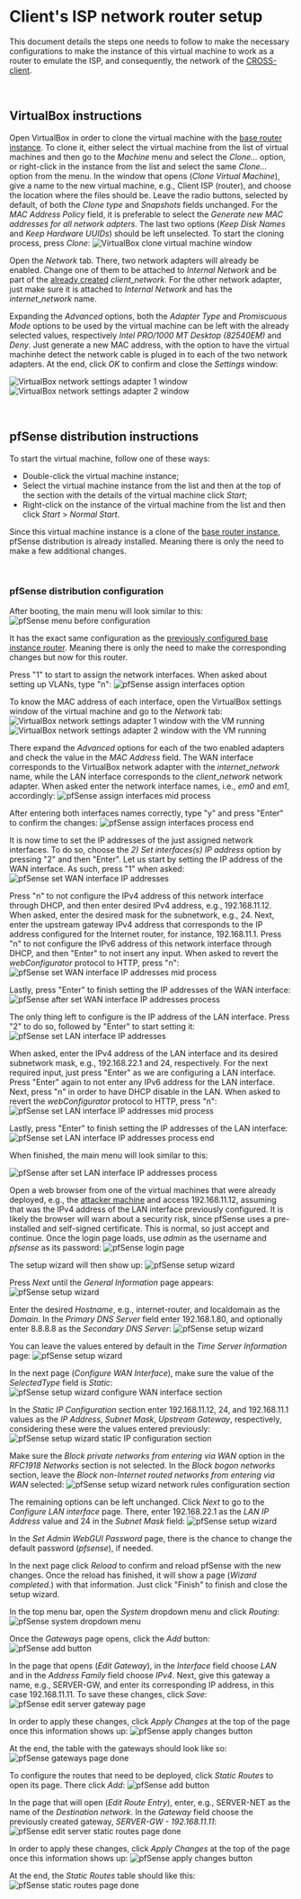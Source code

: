 # Client's ISP network router setup

This document details the steps one needs to follow to make the necessary configurations to make the instance of this virtual machine to work as a router to emulate the ISP, and consequently, the network of the [CROSS-client](../../CROSS_client/CROSS_client_mobile_application "CROSS-client folder").

<br>

## VirtualBox instructions

Open VirtualBox in order to clone the virtual machine with the [base router instance](../base_router "pfSense base instance setup instrcutions").
To clone it, either select the virtual machine from the list of virtual machines and then go to the _Machine_ menu and select the _Clone..._ option, or right-click in the instance from the list and select the same _Clone..._ option from the menu.
In the window that opens (_Clone Virtual Machine_), give a name to the new virtual machine, e.g., Client ISP (router), and choose the location where the files should be.
Leave the radio buttons, selected by default, of both the _Clone type_ and _Snapshots_ fields unchanged.
For the _MAC Address Policy_ field, it is preferable to select the _Generate new MAC addresses for all network adpters_.
The last two options (_Keep Disk Names_ and _Keep Hardware UUIDs_) should be left unselected.
To start the cloning process, press _Clone_:
![VirtualBox clone virtual machine window][virtualbox_clone_virtual_machine_window]

Open the _Network_ tab.
There, two network adapters will already be enabled.
Change one of them to be attached to _Internal Network_ and be part of the [already created](../../attacker_VM/##virtual-machine-settings-configuration) _client_\__network_.
For the other network adapter, just make sure it is attached to _Internal Network_ and has the _internet_\__network_ name.

Expanding the _Advanced_ options, both the _Adapter Type_ and _Promiscuous Mode_ options to be used by the virtual machine can be left with the already selected values, respectively _Intel PRO/1000 MT Desktop (82540EM)_ and _Deny_.
Just generate a new MAC address, with the option to have the virtual machinhe detect the network cable is pluged in to each of the two network adapters.
At the end, click _OK_ to confirm and close the _Settings_ window:

![VirtualBox network settings adapter 1 window][virtualbox_network_settings_window_adapter_1]
![VirtualBox network settings adapter 2 window][virtualbox_network_settings_window_adapter_2]

<br>

## pfSense distribution instructions

To start the virtual machine, follow one of these ways:

- Double-click the virtual machine instance;
- Select the virtual machine instance from the list and then at the top of the section with the details of the virtual machine click _Start_;
- Right-click on the instance of the virtual machine from the list and then click _Start_ > _Normal Start_.

Since this virtual machine instance is a clone of the [base router instance](../base_router "pfSense base instance setup instrcutions"), pfSense distribution is already installed.
Meaning there is only the need to make a few additional changes.

<br>

### pfSense distribution configuration

After booting, the main menu will look similar to this:
![pfSense menu before configuration][pfsense_menu_before_configuration]

It has the exact same configuration as the [previously configured base instance router](../base_router/###pfSense-distribution-configuration "Base pfSense router instance configuration").
Meaning there is only the need to make the corresponding changes but now for this router.

Press "1" to start to assign the network interfaces.
When asked about setting up VLANs, type "n":
![pfSense assign interfaces option][pfsense_menu_assign_interfaces_option]

To know the MAC address of each interface, open the VirtualBox settings window of the virtual machine and go to the _Network_ tab:
![VirtualBox network settings adapter 1 window with the VM running][virtualbox_network_settings_window_adapter_1_with_vm_running]
![VirtualBox network settings adapter 2 window with the VM running][virtualbox_network_settings_window_adapter_2_with_vm_running]

There expand the _Advanced_ options for each of the two enabled adapters and check the value in the _MAC Address_ field.
The WAN interface corresponds to the VirtualBox network adapter with the _internet_\__network_ name, while the LAN interface corresponds to the _client_\__network_ network adapter.
When asked enter the network interface names, i.e., _em0_ and _em1_, accordingly:
![pfSense assign interfaces mid process][pfsense_menu_assign_interfaces_option_mid_process]

After entering both interfaces names correctly, type "y" and press "Enter" to confirm the changes:
![pfSense assign interfaces process end][pfsense_menu_assign_interfaces_option_process_done]

It is now time to set the IP addresses of the just assigned network interfaces.
To do so, choose the _2) Set interfaces(s) IP address_ option by pressing "2" and then "Enter".
Let us start by setting the IP address of the WAN interface.
As such, press "1" when asked:
![pfSense set WAN interface IP addresses][pfsense_set_interfaces_ip_address_menu_option_wan]

Press "n" to not configure the IPv4 address of this network interface through DHCP, and then enter desired IPv4 address, e.g., 192.168.11.12.
When asked, enter the desired mask for the subnetwork, e.g., 24.
Next, enter the upstream gateway IPv4 address that corresponds to the IP address configured for the Internet router, for instance, 192.168.11.1.
Press "n" to not configure the IPv6 address of this network interface through DHCP, and then "Enter" to not insert any input.
When asked to revert the _webConfigurator_ protocol to HTTP, press "n":
![pfSense set WAN interface IP addresses mid process][pfsense_set_interfaces_ip_address_menu_option_wan_mid_process]

Lastly, press "Enter" to finish setting the IP addresses of the WAN interface:
![pfSense after set WAN interface IP addresses process][pfsense_set_interfaces_ip_address_menu_option_wan_done]

The only thing left to configure is the IP address of the LAN interface.
Press "2" to do so, followed by "Enter" to start setting it:
![pfSense set LAN interface IP addresses][pfsense_set_interfaces_ip_address_menu_option_lan]

When asked, enter the IPv4 address of the LAN interface and its desired subnetwork mask, e.g., 192.168.22.1 and 24, respectively.
For the next required input, just press "Enter" as we are configuring a LAN interface.
Press "Enter" again to not enter any IPv6 address for the LAN interface.
Next, press "n" in order to have DHCP disable in the LAN.
When asked to revert the _webConfigurator_ protocol to HTTP, press "n":
![pfSense set LAN interface IP addresses mid process][pfsense_set_interfaces_ip_address_menu_option_lan_mid_process]

Lastly, press "Enter" to finish setting the IP addresses of the LAN interface:
![pfSense set LAN interface IP addresses process end][pfsense_set_interfaces_ip_address_menu_option_lan_done]

When finished, the main menu will look similar to this:

![pfSense after set LAN interface IP addresses process][pfsense_set_interfaces_ip_address_menu_option_lan_after_process]

Open a web browser from one of the virtual machines that were already deployed, e.g., the [attacker machine](../../attacker_VM "Attacker machine folder") and access 192.168.11.12, assuming that was the IPv4 address of the LAN interface previously configured.
It is likely the browser will warn about a security risk, since pfSense uses a pre-installed and self-signed certificate.
This is normal, so just accept and continue.
Once the login page loads, use _admin_ as the username and _pfsense_ as its password:
![pfSense login page][pfsense_login_page]

The setup wizard will then show up:
![pfSense setup wizard][pfsense_setup_wizard]

Press _Next_ until the _General Information_ page appears:
![pfSense setup wizard][pfsense_setup_wizard_2]

Enter the desired _Hostname_, e.g., internet-router, and localdomain as the _Domain_.
In the _Primary DNS Server_ field enter 192.168.1.80, and optionally enter 8.8.8.8 as the _Secondary DNS Server_:
![pfSense setup wizard][pfsense_setup_wizard_3]

You can leave the values entered by default in the _Time Server Information_ page:
![pfSense setup wizard][pfsense_setup_wizard_4]

In the next page (_Configure WAN Interface_), make sure the value of the _SelectedType_ field is _Static_:
![pfSense setup wizard configure WAN interface section][pfsense_setup_wizard_5_configure_wan_interface_section]

In the _Static IP Configuration_ section enter 192.168.11.12, 24, and 192.168.11.1 values as the _IP Address_, _Subnet Mask_, _Upstream Gateway_, respectively, considering these were the values entered previously:
![pfSense setup wizard static IP configuration section][pfsense_setup_wizard_5_static_ip_configuration_section]

Make sure the _Block private networks from entering via WAN_ option in the _RFC1918 Networks_ section is not selected.
In the _Block bogon networks_ section, leave the _Block non-Internet routed networks from entering via WAN_ selected:
![pfSense setup wizard network rules configuration section][pfsense_setup_wizard_5_network_rules_configuration_section]

The remaining options can be left unchanged.
Click _Next_ to go to the _Configure LAN interface_ page.
There, enter 192.168.22.1 as the _LAN IP Address_ value and 24 in the _Subnet Mask_ field:
![pfSense setup wizard][pfsense_setup_wizard_6]

In the _Set Admin WebGUI Password_ page, there is the chance to change the default password (_pfsense_), if needed.

In the next page click _Reload_ to confirm and reload pfSense with the new changes.
Once the reload has finished, it will show a page (_Wizard completed._) with that information.
Just click "Finish" to finish and close the setup wizard.

In the top menu bar, open the _System_ dropdown menu and click _Routing_:
![pfSense system dropdown menu][pfsense_system_dropdown_menu]

Once the _Gateways_ page opens, click the _Add_ button:
![pfSense add button][pfsense_add_button]

In the page that opens (_Edit Gateway_), in the _Interface_ field choose _LAN_ and in the _Address Family_ field choose _IPv4_.
Next, give this gateway a name, e.g., SERVER-GW, and enter its corresponding IP address, in this case 192.168.11.11.
To save these changes, click _Save_:
![pfSense edit server gateway page][pfsense_edit_server_gateway_page]

In order to apply these changes, click _Apply Changes_ at the top of the page once this information shows up:
![pfSense apply changes button][pfsense_gateways_page_apply_changes_button]

At the end, the table with the gateways should look like so:
![pfSense gateways page done][pfsense_gateways_page_done]

To configure the routes that need to be deployed, click _Static Routes_ to open its page.
There click _Add_:
![pfSense add button][pfsense_add_button]

In the page that will open (_Edit Route Entry_), enter, e.g., SERVER-NET as the name of the _Destination network_.
In the _Gateway_ field choose the previously created gateway, _SERVER-GW - 192.168.11.11_:
![pfSense edit server static routes page done][pfsense_edit_server_static_routes_page]

In order to apply these changes, click _Apply Changes_ at the top of the page once this information shows up:
![pfSense apply changes button][pfsense_gateways_page_apply_changes_button]

At the end, the _Static Routes_ table should like this:
![pfSense static routes page done][pfsense_static_routes_page_done]

<!-- ############################################## -->

<!-- Images declarations (reference style) - start" -->

[virtualbox_clone_virtual_machine_window]: ./screenshots/VirtualBox_clone_virtual_machine_window.png "VirtualBox clone virtual machine window"
[virtualbox_network_settings_window_adapter_1]: ./screenshots/VirtualBox_network_settings_window_adapter_1.png "VirtualBox network settings adapter 1 window"
[virtualbox_network_settings_window_adapter_2]: ./screenshots/VirtualBox_network_settings_window_adapter_2.png "VirtualBox network settings adapter 2 window"
[pfsense_menu_before_configuration]: ./screenshots/pfSense_menu_before_configuration.png "pfSense menu before configuration"
[pfsense_menu_assign_interfaces_option]: ./screenshots/pfSense_menu_assign_interfaces_option.png "pfSense assign interfaces menu"
[virtualbox_network_settings_window_adapter_1_with_vm_running]: ./screenshots/VirtualBox_network_settings_window_adapter_1_with_VM_running.png "VirtualBox network settings adapter 1 window with the VM running"
[virtualbox_network_settings_window_adapter_2_with_vm_running]: ./screenshots/VirtualBox_network_settings_window_adapter_2_with_VM_running.png "VirtualBox network settings adapter 2 window with the VM running"
[pfsense_menu_assign_interfaces_option_mid_process]: ./screenshots/pfSense_menu_assign_interfaces_option_mid_process.png "pfSense assign interfaces mid process"
[pfsense_menu_assign_interfaces_option_process_done]: ./screenshots/pfSense_menu_assign_interfaces_option_process_done.png "pfSense assign interfaces process end"
[pfsense_set_interfaces_ip_address_menu_option_wan]: ./screenshots/pfSense_set_interfaces_IP_address_menu_option_WAN.png "pfSense set WAN interface IP addresses"
[pfsense_set_interfaces_ip_address_menu_option_wan_mid_process]: ./screenshots/pfSense_set_interfaces_IP_address_menu_option_WAN_mid_process.png "pfSense set WAN interface IP addresses mid process"
[pfsense_set_interfaces_ip_address_option_wan_last_part]: ./screenshots/pfSense_set_interfaces_IP_address_option_WAN_last_part.png "pfSense set WAN interface IP addresses process end"
[pfsense_set_interfaces_ip_address_menu_option_wan_done]: ./screenshots/pfSense_set_interfaces_IP_address_menu_option_WAN_done.png "pfSense after set WAN interface IP addresses process"
[pfsense_set_interfaces_ip_address_menu_option_lan]: ./screenshots/pfSense_set_interfaces_IP_address_menu_option_LAN.png "pfSense set LAN interface IP addresses"
[pfsense_set_interfaces_ip_address_menu_option_lan_mid_process]: ./screenshots/pfSense_set_interfaces_IP_address_menu_option_LAN_mid_process.png "pfSense set LAN interface IP addresses mid process"
[pfsense_set_interfaces_ip_address_menu_option_lan_done]: ./screenshots/pfSense_set_interfaces_IP_address_menu_option_LAN_done.png "pfSense set LAN interface IP addresses process end"
[pfsense_set_interfaces_ip_address_menu_option_lan_after_process]: ./screenshots/pfSense_set_interfaces_IP_address_menu_option_LAN_after_process.png "pfSense after set LAN interface IP addresses process"
[pfsense_login_page]: ./screenshots/pfSense_login_page.png "pfSense login page"
[pfsense_setup_wizard]: ./screenshots/pfSense_setup_wizard.png "pfSense setup wizard"
[pfsense_setup_wizard_2]: ./screenshots/pfSense_setup_wizard_2.png "pfSense setup wizard"
[pfsense_setup_wizard_3]: ./screenshots/pfSense_setup_wizard_3.png "pfSense setup wizard"
[pfsense_setup_wizard_4]: ./screenshots/pfSense_setup_wizard_4.png "pfSense setup wizard"
[pfsense_setup_wizard_5_configure_wan_interface_section]: ./screenshots/pfSense_setup_wizard_5_configure_WAN_interface_section.png "pfSense setup wizard configure WAN interface section"
[pfsense_setup_wizard_5_static_ip_configuration_section]: ./screenshots/pfSense_setup_wizard_5_static_IP_configuration_section.png "pfSense setup wizard static IP configuration section"
[pfsense_setup_wizard_5_network_rules_configuration_section]: ./screenshots/pfSense_setup_wizard_5_network_rules_configuration_section.png "pfSense setup wizard network rules configuration section"
[pfsense_setup_wizard_6]: ./screenshots/pfSense_setup_wizard_6.png "pfSense setup wizard"
[pfsense_system_dropdown_menu]: ./screenshots/pfSense_system_dropdown_menu.png "pfSense system dropdown menu"
[pfsense_add_button]: ./screenshots/pfSense_add_button.png "pfSense add button"
[pfsense_edit_server_gateway_page]: ./screenshots/pfSense_edit_server_gateway_page.png "pfSense edit server gateway page"
[pfsense_gateways_page_apply_changes_button]: ./screenshots/pfSense_gateways_page_apply_changes_button.png "pfSense apply changes button"
[pfsense_gateways_page_done]: ./screenshots/pfSense_gateways_page_done.png "pfSense gateways page done"
[pfsense_edit_server_static_routes_page]: ./screenshots/pfSense_edit_server_static_routes_page.png "pfSense edit server static routes page done"
[pfsense_static_routes_page_done]: ./screenshots/pfSense_static_routes_page_done.png "pfSense static routes page done"

<!-- Images declarations (reference style) - end" -->
